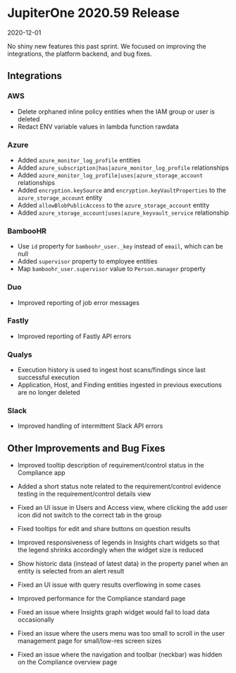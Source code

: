 # JupiterOne 2020.59 Release

2020-12-01

No shiny new features this past sprint. We focused on improving the
integrations, the platform backend, and bug fixes.

## Integrations

### AWS

- Delete orphaned inline policy entities when the IAM group or user is deleted
- Redact ENV variable values in lambda function rawdata

### Azure

- Added `azure_monitor_log_profile` entities
- Added `azure_subscription|has|azure_monitor_log_profile` relationships
- Added `azure_monitor_log_profile|uses|azure_storage_account` relationships
- Added `encryption.keySource` and `encryption.keyVaultProperties` to the `azure_storage_account` entity
- Added `allowBlobPublicAccess` to the `azure_storage_account` entity
- Added `azure_storage_account|uses|azure_keyvault_service` relationship

### BambooHR

- Use `id` property for `bamboohr_user._key` instead of `email`, which can be null
- Added `supervisor` property to employee entities
- Map `bamboohr_user.supervisor` value to `Person.manager` property

### Duo

- Improved reporting of job error messages

### Fastly

- Improved reporting of Fastly API errors

### Qualys

- Execution history is used to ingest host scans/findings since last successful execution
- Application, Host, and Finding entities ingested in previous executions are no longer deleted

### Slack

- Improved handling of intermittent Slack API errors

## Other Improvements and Bug Fixes

- Improved tooltip description of requirement/control status in the Compliance app

- Added a short status note related to the requirement/control evidence testing in
  the requirement/control details view 

- Fixed an UI issue in Users and Access view, where clicking the add user icon
  did not switch to the correct tab in the group

- Fixed tooltips for edit and share buttons on question results
  
- Improved responsiveness of legends in Insights chart widgets so that the
  legend shrinks accordingly when the widget size is reduced

- Show historic data (instead of latest data) in the property panel when an
  entity is selected from an alert result

- Fixed an UI issue with query results overflowing in some cases
  
- Improved performance for the Compliance standard page

- Fixed an issue where Insights graph widget would fail to load data occasionally

- Fixed an issue where the users menu was too small to scroll in the user
  management page for small/low-res screen sizes

- Fixed an issue where the navigation and toolbar (neckbar) was hidden on the
  Compliance overview page
